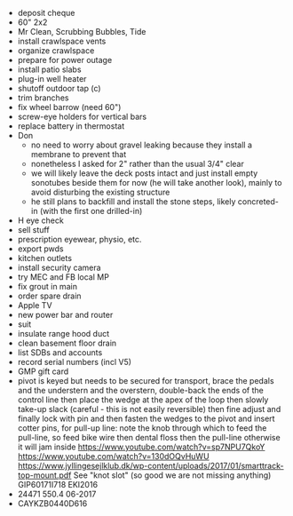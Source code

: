 - deposit cheque
- 60" 2x2
- Mr Clean, Scrubbing Bubbles, Tide
- install crawlspace vents
- organize crawlspace
- prepare for power outage
- install patio slabs
- plug-in well heater
- shutoff outdoor tap (c)
- trim branches
- fix wheel barrow (need 60")
- screw-eye holders for vertical bars
- replace battery in thermostat
- Don
    - no need to worry about gravel leaking because they install a membrane to prevent that
    - nonetheless I asked for 2" rather than the usual 3/4" clear
    - we will likely leave the deck posts intact and just install empty sonotubes beside them for now (he will take another look), mainly to avoid disturbing the existing structure
    - he still plans to backfill and install the stone steps, likely concreted-in (with the first one drilled-in)
- H eye check
- sell stuff
- prescription eyewear, physio, etc.
- export pwds
- kitchen outlets
- install security camera
- try MEC and FB local MP
- fix grout in main
- order spare drain
- Apple TV
- new power bar and router
- suit
- insulate range hood duct
- clean basement floor drain
- list SDBs and accounts
- record serial numbers (incl V5)
- GMP gift card
- pivot is keyed but needs to be secured for transport, brace the pedals and the understern and the overstern, double-back the ends of the control line then place the wedge at the apex of the loop then slowly take-up slack (careful - this is not easily reversible) then fine adjust and finally lock with pin and then fasten the wedges to the pivot and insert cotter pins, for pull-up line: note the knob through which to feed the pull-line, so feed bike wire then dental floss then the pull-line otherwise it will jam inside https://www.youtube.com/watch?v=sp7NPU7QkoY https://www.youtube.com/watch?v=130dOQvHuWU https://www.jyllingesejlklub.dk/wp-content/uploads/2017/01/smarttrack-top-mount.pdf See "knot slot" (so good we are not missing anything) GIP60171I718 EKI2016
- 24471 550.4 06-2017
- CAYKZB0440D616
